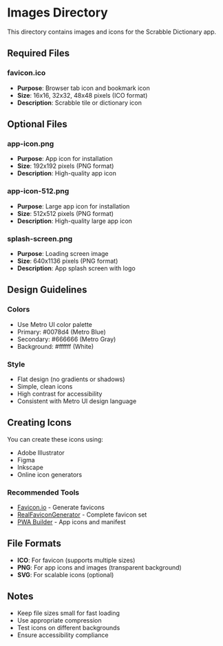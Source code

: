 # Images Directory

This directory contains images and icons for the Scrabble Dictionary app.

## Required Files

### favicon.ico
- **Purpose**: Browser tab icon and bookmark icon
- **Size**: 16x16, 32x32, 48x48 pixels (ICO format)
- **Description**: Scrabble tile or dictionary icon

## Optional Files

### app-icon.png
- **Purpose**: App icon for installation
- **Size**: 192x192 pixels (PNG format)
- **Description**: High-quality app icon

### app-icon-512.png
- **Purpose**: Large app icon for installation
- **Size**: 512x512 pixels (PNG format)
- **Description**: High-quality large app icon

### splash-screen.png
- **Purpose**: Loading screen image
- **Size**: 640x1136 pixels (PNG format)
- **Description**: App splash screen with logo

## Design Guidelines

### Colors
- Use Metro UI color palette
- Primary: #0078d4 (Metro Blue)
- Secondary: #666666 (Metro Gray)
- Background: #ffffff (White)

### Style
- Flat design (no gradients or shadows)
- Simple, clean icons
- High contrast for accessibility
- Consistent with Metro UI design language

## Creating Icons

You can create these icons using:
- Adobe Illustrator
- Figma
- Inkscape
- Online icon generators

### Recommended Tools
- [Favicon.io](https://favicon.io/) - Generate favicons
- [RealFaviconGenerator](https://realfavicongenerator.net/) - Complete favicon set
- [PWA Builder](https://www.pwabuilder.com/) - App icons and manifest

## File Formats

- **ICO**: For favicon (supports multiple sizes)
- **PNG**: For app icons and images (transparent background)
- **SVG**: For scalable icons (optional)

## Notes

- Keep file sizes small for fast loading
- Use appropriate compression
- Test icons on different backgrounds
- Ensure accessibility compliance 